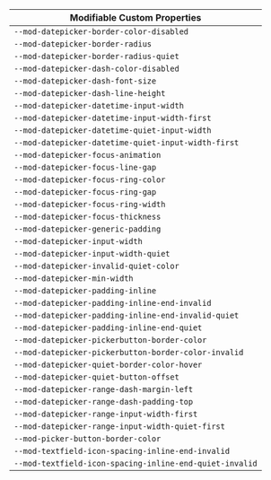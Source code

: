 | Modifiable Custom Properties                            |
| ------------------------------------------------------- |
| `--mod-datepicker-border-color-disabled`                |
| `--mod-datepicker-border-radius`                        |
| `--mod-datepicker-border-radius-quiet`                  |
| `--mod-datepicker-dash-color-disabled`                  |
| `--mod-datepicker-dash-font-size`                       |
| `--mod-datepicker-dash-line-height`                     |
| `--mod-datepicker-datetime-input-width`                 |
| `--mod-datepicker-datetime-input-width-first`           |
| `--mod-datepicker-datetime-quiet-input-width`           |
| `--mod-datepicker-datetime-quiet-input-width-first`     |
| `--mod-datepicker-focus-animation`                      |
| `--mod-datepicker-focus-line-gap`                       |
| `--mod-datepicker-focus-ring-color`                     |
| `--mod-datepicker-focus-ring-gap`                       |
| `--mod-datepicker-focus-ring-width`                     |
| `--mod-datepicker-focus-thickness`                      |
| `--mod-datepicker-generic-padding`                      |
| `--mod-datepicker-input-width`                          |
| `--mod-datepicker-input-width-quiet`                    |
| `--mod-datepicker-invalid-quiet-color`                  |
| `--mod-datepicker-min-width`                            |
| `--mod-datepicker-padding-inline`                       |
| `--mod-datepicker-padding-inline-end-invalid`           |
| `--mod-datepicker-padding-inline-end-invalid-quiet`     |
| `--mod-datepicker-padding-inline-end-quiet`             |
| `--mod-datepicker-pickerbutton-border-color`            |
| `--mod-datepicker-pickerbutton-border-color-invalid`    |
| `--mod-datepicker-quiet-border-color-hover`             |
| `--mod-datepicker-quiet-button-offset`                  |
| `--mod-datepicker-range-dash-margin-left`               |
| `--mod-datepicker-range-dash-padding-top`               |
| `--mod-datepicker-range-input-width-first`              |
| `--mod-datepicker-range-input-width-quiet-first`        |
| `--mod-picker-button-border-color`                      |
| `--mod-textfield-icon-spacing-inline-end-invalid`       |
| `--mod-textfield-icon-spacing-inline-end-quiet-invalid` |
